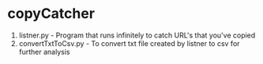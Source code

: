 # copyCatcher
1. listner.py - Program that runs infinitely to catch URL's that you've copied
2. convertTxtToCsv.py - To convert txt file created by listner to csv for further analysis

